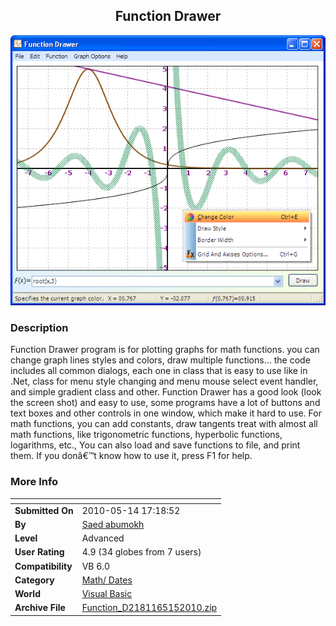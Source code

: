 ﻿<div align="center">

## Function Drawer

<img src="PIC201051513351988.gif">
</div>

### Description

Function Drawer program is for plotting graphs for math functions.                        you can change graph lines styles and colors, draw multiple functions...                        the code includes all common dialogs, each one in class that is easy to use like in .Net, class for menu style changing and menu mouse select event handler, and simple gradient class and other.   Function Drawer has a good look (look the screen shot) and easy to use, some programs have a lot of buttons and text boxes and other controls in one window, which make it hard to use.            For math functions, you can add constants, draw tangents treat with almost all math functions, like trigonometric functions, hyperbolic functions, logarithms, etc.,                               You can also load and save functions to file, and print them.                                       If you donâ€™t know how to use it, press F1 for help.
 
### More Info
 


<span>             |<span>
---                |---
**Submitted On**   |2010-05-14 17:18:52
**By**             |[Saed abumokh](https://github.com/Planet-Source-Code/PSCIndex/blob/master/ByAuthor/saed-abumokh.md)
**Level**          |Advanced
**User Rating**    |4.9 (34 globes from 7 users)
**Compatibility**  |VB 6\.0
**Category**       |[Math/ Dates](https://github.com/Planet-Source-Code/PSCIndex/blob/master/ByCategory/math-dates__1-37.md)
**World**          |[Visual Basic](https://github.com/Planet-Source-Code/PSCIndex/blob/master/ByWorld/visual-basic.md)
**Archive File**   |[Function\_D2181165152010\.zip](https://github.com/Planet-Source-Code/saed-abumokh-function-drawer__1-73156/archive/master.zip)








